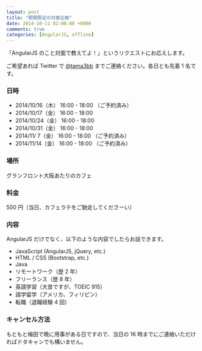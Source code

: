 ```yaml
---
layout: post
title: "期間限定の対面企画"
date: 2014-10-11 02:08:08 +0900
comments: true
categories: [AngularJS, offline]
---
```


「AngularJS のこと対面で教えてよ！」というリクエストにお応えします。

ご希望あれば Twitter で [@tama3bb](https://twitter.com/tama3bb) までご連絡ください。各日とも先着 1 名です。

### 日時

* 2014/10/16（木） 16:00 - 18:00 （ご予約済み）
* 2014/10/17（金） 16:00 - 18:00
* 2014/10/24（金） 16:00 - 18:00
* 2014/10/31（金） 16:00 - 18:00
* 2014/11/ 7（金） 16:00 - 18:00 （ご予約済み）
* 2014/11/14（金） 16:00 - 18:00 （ご予約済み）

<!-- more -->

### 場所

グランフロント大阪あたりのカフェ

### 料金

500 円（当日、カフェラテをご馳走してくださーい）

### 内容

AngularJS だけでなく、以下のような内容でしたらお話できます。

* JavaScript (AngularJS, jQuery, etc.)
* HTML / CSS (Bootstrap, etc.)
* Java
* リモートワーク（歴 2 年）
* フリーランス（歴 8 年）
* 英語学習（大昔ですが、TOEIC 915）
* 語学留学（アメリカ、フィリピン）
* 転職（退職経験 4 回）

### キャンセル方法

もともと梅田で晩に用事がある日ですので、当日の 16 時までにご連絡いただければドタキャンでも構いません。
